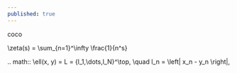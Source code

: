 ```yaml
---
published: true
---
```

coco

\zeta(s) = \sum_{n=1}^\infty \frac{1}{n^s}

 .. math::
        \ell(x, y) = L = \{l_1,\dots,l_N\}^\top, \quad
        l_n = \left| x_n - y_n \right|,

